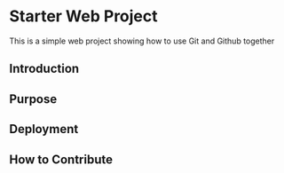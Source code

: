 # Starter Web Project

This is a simple web project showing how to use
Git and Github together

## Introduction

## Purpose

## Deployment

## How to Contribute
